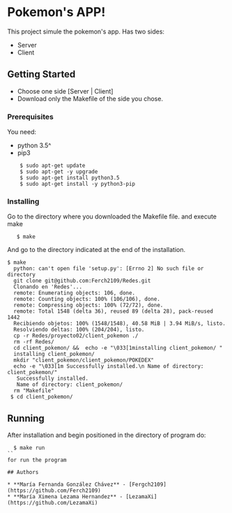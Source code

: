 # Pokemon's APP!

This project simule the pokemon's app. Has two sides:

* Server
* Client

## Getting Started

* Choose one side [Server | Client]
* Download only the Makefile of the side you chose.

### Prerequisites

You need:

* python 3.5^
* pip3

```
    $ sudo apt-get update
    $ sudo apt-get -y upgrade
    $ sudo apt-get install python3.5
    $ sudo apt-get install -y python3-pip
```

### Installing

Go to the directory where you downloaded the Makefile file.
and execute make

```
   $ make
```
And go to the directory indicated at the end of the installation.

  ```
  $ make 
    python: can't open file 'setup.py': [Errno 2] No such file or directory
    git clone git@github.com:Ferch2109/Redes.git
    Clonando en 'Redes'...
    remote: Enumerating objects: 106, done.
    remote: Counting objects: 100% (106/106), done.
    remote: Compressing objects: 100% (72/72), done.
    remote: Total 1548 (delta 36), reused 89 (delta 28), pack-reused 1442
    Recibiendo objetos: 100% (1548/1548), 40.58 MiB | 3.94 MiB/s, listo.
    Resolviendo deltas: 100% (204/204), listo.
    cp -r Redes/proyecto02/client_pokemon ./
    rm -rf Redes/
    cd client_pokemon/ &&  echo -e "\033[1minstalling client_pokemon/ "
    installing client_pokemon/ 
    mkdir "client_pokemon/client_pokemon/POKEDEX"
    echo -e "\033[1m Successfully installed.\n Name of directory: client_pokemon/"
     Successfully installed.
     Name of directory: client_pokemon/
    rm "Makefile"
   $ cd client_pokemon/

```
## Running

After installation and begin positioned in the directory of program do:

```
  $ make run
``
for run the program

## Authors

* **María Fernanda González Chávez** - [Fergch2109](https://github.com/Ferch2109)
* **María Ximena Lezama Hernandez** - [LezamaXi](https://github.com/LezamaXi)

